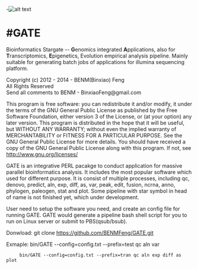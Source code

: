 -![alt text](https://raw.github.com/BENMFeng/GATE/master/GATE.gif "auto-linked README.md URL")

#GATE
====
Bioinformatics Stargate --
**G**enomics integrated **A**pplications, also for **T**ranscriptomics, **E**pigenetics, Evolution empirical analysis pipeline.
Mainly suitable for generating batch jobs of applications for illumina sequencing platform.

  Copyright (c) 2012 - 2014 - BENM(Binxiao) Feng                        
  All Rights Reserved                                                   
  Send all comments to BENM - BinxiaoFeng\@gmail.com                     
                                                                        
  This program is free software: you can redistribute it and/or modify, it under the terms of the GNU General Public License as published by the Free Software Foundation, either version 3 of the License, or (at your option) any later version. This program is distributed in the hope that it will be useful, but WITHOUT ANY WARRANTY; without even the implied warranty of MERCHANTABILITY or FITNESS FOR A PARTICULAR PURPOSE.  See the GNU General Public License for more details. You should have received a copy of the GNU General Public License along with this program.  If not, see <http://www.gnu.org/licenses/>
  
GATE is an integrative PERL pacakge to conduct application for massive parallel bioinformatics analysis. It includes the most popular software which used for different purpose. It is consist of multiple processes, including qc, denovo, predict, aln, exp, diff, as, var, peak, edit, fusion, ncrna, anno, phylogen, paleogen, stat and plot. Some pipeline with star symbol in head of name is not finished yet, which under development.

User need to setup the software you need, and create an config file for running GATE. GATE would generate a pipeline bash shell script for you to run on Linux server or submit to PBS(qsub/bsub).

Donwload: git clone https://github.com/BENMFeng/GATE.git

Exmaple: bin/GATE --config=config.txt --prefix=test qc aln var

         bin/GATE --config=config.txt --prefix=tran qc aln exp diff as plot
